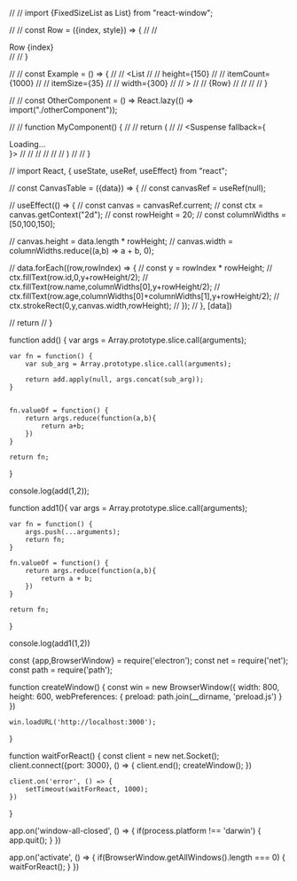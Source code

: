 // // import {FixedSizeList as List} from "react-window";

// // const Row = ({index, style}) => {
// //     <div style={style}>Row {index}</div>
// // }

// // const Example = () => {
// //     <List
// //         height={150}
// //         itemCount={1000}
// //         itemSize={35}
// //         width={300}
// //     >
// //     {Row}
// //     </List>
// // }

// // const OtherComponent = () => React.lazy(() => import("./otherComponent"));

// // function MyComponent() {
// //     return (
// //         <Suspense fallback={<div>Loading...</div>}>
// //             <OtherComponent />
// //         </Suspense>
// //     )
// // }

// import React, { useState, useRef, useEffect} from "react";

// const CanvasTable = ({data}) => {
//  const canvasRef = useRef(null);

//  useEffect(() => {
//     const canvas = canvasRef.current;
//     const ctx = canvas.getContext("2d");
//     const rowHeight = 20;
//     const columnWidths = [50,100,150];

//     canvas.height = data.length * rowHeight;
//     canvas.width = columnWidths.reduce((a,b) => a + b, 0);

//     data.forEach((row,rowIndex) => {
//         const y = rowIndex * rowHeight;
//         ctx.fillText(row.id,0,y+rowHeight/2);
//         ctx.fillText(row.name,columnWidths[0],y+rowHeight/2);
//         ctx.fillText(row.age,columnWidths[0]+columnWidths[1],y+rowHeight/2);
//         ctx.strokeRect(0,y,canvas.width,rowHeight);
//     });
//  }, [data])

//  return <canvas ref={canvasRef} />
// }

function add() {
    var args = Array.prototype.slice.call(arguments);

    var fn = function() {
        var sub_arg = Array.prototype.slice.call(arguments);

        return add.apply(null, args.concat(sub_arg));
    }


    fn.valueOf = function() {
        return args.reduce(function(a,b){
            return a+b;
        })
    } 

    return fn;
}

console.log(add(1,2));

function add1(){
    var args = Array.prototype.slice.call(arguments);

    var fn = function() {
        args.push(...arguments);
        return fn;
    }

    fn.valueOf = function() {
        return args.reduce(function(a,b){
            return a + b;
        })
    }

    return fn;
}

console.log(add1(1,2))


const {app,BrowserWindow} = require('electron');
const net = require('net');
const path = require('path');

function createWindow() {
    const win = new BrowserWindow({
        width: 800,
        height: 600,
        webPreferences: {
            preload: path.join(__dirname, 'preload.js')
        }
    })

    win.loadURL('http://localhost:3000');
}

function waitForReact() {
    const client = new net.Socket();
    client.connect({port: 3000}, () => {
        client.end();
        createWindow();
    })

    client.on('error', () => {
        setTimeout(waitForReact, 1000);
    })
}

app.on('window-all-closed', () => {
    if(process.platform !== 'darwin') {
        app.quit();
    }
})

app.on('activate', () => {
    if(BrowserWindow.getAllWindows().length === 0) {
        waitForReact();
    }
})